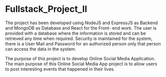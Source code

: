 # Fullstack_Project_II

The project has been developed using NodeJS and ExpressJS as Backend and MongoDB as Database and React for the Front- end work. The user is provided with a database where the information is stored and can be retrieved any time when required. Security is maintained for the system, there is a User Mail and Password for an authorized person only that person can access the data in the system.

The purpose of this project is to develop Online Social Media Application. The main purpose of this Online Social Media App project is to allow users to post interesting events that happened in their lives.

